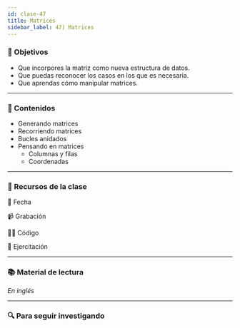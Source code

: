 ```yaml
---
id: clase-47
title: Matrices
sidebar_label: 47) Matrices
---
```


### 🏁 Objetivos

- Que incorpores la matriz como nueva estructura de datos.
- Que puedas reconocer los casos en los que es necesaria.
- Que aprendas cómo manipular matrices.

---

### 📝 Contenidos

- Generando matrices
- Recorriendo matrices
- Bucles anidados
- Pensando en matrices
  - Columnas y filas
  - Coordenadas

---

### 🚀 Recursos de la clase

📆 Fecha

📹 Grabación

👩‍💻 Código

💪 Ejercitación

---

### 📚 Material de lectura

_En inglés_

---

### 🔍 Para seguir investigando
